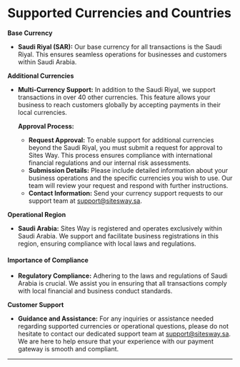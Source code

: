 # Supported Currencies and Countries

**Base Currency**

* **Saudi Riyal (SAR):** Our base currency for all transactions is the Saudi Riyal. This ensures seamless operations for businesses and customers within Saudi Arabia.

**Additional Currencies**

*   **Multi-Currency Support:** In addition to the Saudi Riyal, we support transactions in over 40 other currencies. This feature allows your business to reach customers globally by accepting payments in their local currencies.

    **Approval Process:**

    * **Request Approval:** To enable support for additional currencies beyond the Saudi Riyal, you must submit a request for approval to Sites Way. This process ensures compliance with international financial regulations and our internal risk assessments.
    * **Submission Details:** Please include detailed information about your business operations and the specific currencies you wish to use. Our team will review your request and respond with further instructions.
    * **Contact Information:** Send your currency support requests to our support team at support@sitesway.sa.

**Operational Region**

* **Saudi Arabia:** Sites Way is registered and operates exclusively within Saudi Arabia. We support and facilitate business registrations in this region, ensuring compliance with local laws and regulations.

#### Importance of Compliance

* **Regulatory Compliance:** Adhering to the laws and regulations of Saudi Arabia is crucial. We assist you in ensuring that all transactions comply with local financial and business conduct standards.

**Customer Support**

* **Guidance and Assistance:** For any inquiries or assistance needed regarding supported currencies or operational questions, please do not hesitate to contact our dedicated support team at support@sitesway.sa. We are here to help ensure that your experience with our payment gateway is smooth and compliant.

***

